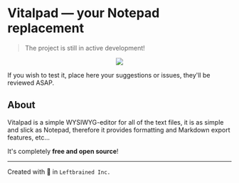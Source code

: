 # Vitalpad — your Notepad replacement
> The project is still in active development!

<div style="text-align: center;">
<img src="Icon-Fluent.ico">
</div>

If you wish to test it, place here your suggestions or issues,
they'll be reviewed ASAP.

## About
Vitalpad is a simple WYSIWYG-editor for all of the text files, 
it is as simple and slick as Notepad, therefore it provides formatting
and Markdown export features, etc...

It's completely **free and open source**!

---
Created with 💖 in `Leftbrained Inc.`
